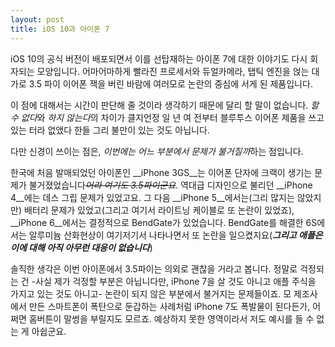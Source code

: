 ```yaml
---
layout: post
title: iOS 10과 아이폰 7
---
```


iOS 10의 공식 버전이 배포되면서 이를 선탑재하는 아이폰 7에 대한 이야기도 다시 회자되는 모양입니다. 어마어마하게 빨라진 프로세서와 듀얼카메라, 탭틱 엔진을 얹는 대가로 3.5 파이 이어폰 잭을 버린 바람에 여러모로 논란의 중심에 서게 된 제품입니다.

이 점에 대해서는 시간이 판단해 줄 것이라 생각하기 때문에 달리 할 말이 없습니다. *할 수 없다*와 *하지 않는다*의 차이가 클지언정 일 년 여 전부터 블루투스 이어폰 제품을 쓰고 있는 터라 없앴다 한들 그리 불만이 있는 것도 아닙니다.

다만 신경이 쓰이는 점은, *이번에는 어느 부분에서 문제가 불거질까*하는 점입니다.

한국에 처음 발매되었던 아이폰인 __iPhone 3GS__는 이어폰 단자에 크랙이 생기는 문제가 불거졌었습니다~~*어라 여기도 3.5파이군요*~~. 역대급 디자인으로 불리던 __iPhone 4__에는 데스 그립 문제가 있었고요. 그 다음 __iPhone 5__에서는(그리 많지는 않았지만) 배터리 문제가 있었고(그리고 여기서 라이트닝 케이블로 또 논란이 있었죠), __iPhone 6__에서는 결정적으로 BendGate가 있었습니다. BendGate를 해결한 6S에서는 알루미늄 산화현상이 여기저기서 나타나면서 또 논란을 일으켰지요(***그리고 애플은 이에 대해 아직 아무런 대응이 없습니다***)

솔직한 생각은 이번 아이폰에서 3.5파이는 의외로 괜찮을 거라고 봅니다. 정말로 걱정되는 건 -사실 제가 걱정할 부분은 아닙니다만, iPhone 7을 살 것도 아니고 애플 주식을 가지고 있는 것도 아니고- 논란이 되지 않은 부분에서 불거지는 문제들이죠. 모 제조사에서 만든 스마트폰이 폭탄으로 둔갑하는 사례처럼 iPhone 7도 폭발물이 된다든가, 어쩌면 홈버튼이 말썽을 부릴지도 모르죠. 예상하지 못한 영역이라서 저도 예시를 들 수 없는 게 아쉽군요.
